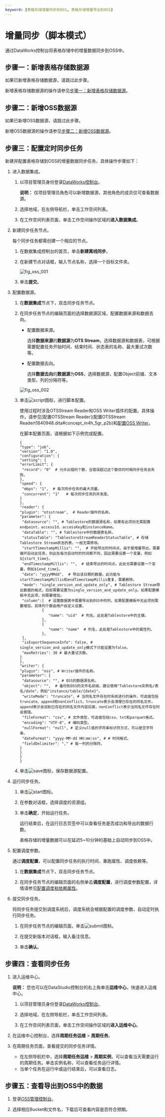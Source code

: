 ```yaml
---
keyword: [表格存储增量同步到OSS, 表格存储增量导出到OSS]
---
```


# 增量同步（脚本模式）

通过DataWorks控制台将表格存储中的增量数据同步到OSS中。

## 步骤一：新增表格存储数据源

如果已新增表格存储数据源，请跳过此步骤。

新增表格存储数据源的操作请参见[步骤一：新增表格存储数据源](/intl.zh-CN/数据同步迁移/数据导出/将表格存储数据同步到OSS/全量导出（脚本模式）.md)。

## 步骤二：新增OSS数据源

如果已新增OSS数据源，请跳过此步骤。

新增OSS数据源的操作请参见[步骤二：新增OSS数据源](/intl.zh-CN/数据同步迁移/数据导出/将表格存储数据同步到OSS/全量导出（脚本模式）.md)。

## 步骤三：配置定时同步任务

新建并配置表格存储到OSS的增量数据同步任务，具体操作步骤如下：

1.  进入数据集成。

    1.  以项目管理员身份登录[DataWorks控制台](https://workbench.data.aliyun.com/console)。

        **说明：** 仅项目管理员角色可以新增数据源，其他角色的成员仅可查看数据源。

    2.  选择地域，在左侧导航栏，单击工作空间列表。

    3.  在工作空间列表页面，单击工作空间操作区域的**进入数据集成**。

2.  新建同步任务节点。

    每个同步任务都需创建一个相应的节点。

    1.  在数据集成控制台的首页，单击**新建离线同步**。

    2.  在新建节点对话框，输入节点名称，选择一个目标文件夹。

        ![fig_oss_001](https://static-aliyun-doc.oss-accelerate.aliyuncs.com/assets/img/zh-CN/5262197061/p198829.png)

    3.  单击**提交**。

3.  配置数据源。

    1.  在**数据集成**节点下，双击同步任务节点。

    2.  在同步任务节点的编辑页面的选择数据源区域，配置数据来源和数据去向。

        -   配置数据来源。

            选择**数据来源**的**数据源**为**OTS Stream**，选择数据源和数据表，可根据需要配置任务开始时间、结束时间、状态表的名称、最大重试次数等。

        -   配置数据去向。

            选择**数据去向**的**数据源**为**OSS**，选择数据源，配置Object前缀、文本类型、列的分隔符等。

        ![fig_oss_002](https://static-aliyun-doc.oss-accelerate.aliyuncs.com/assets/img/zh-CN/6689939061/p198831.png)

    3.  单击![script](https://static-aliyun-doc.oss-accelerate.aliyuncs.com/assets/img/zh-CN/7548388951/p127620.png)图标，进行脚本配置。

        使用过程时涉及OTSStream Reader和OSS Writer插件的配置。具体操作，请参见[配置OTSStream Reader](配置OTSStream Readert1840948.dita#concept_m4h_5gr_p2b)和[配置OSS Writer]()。

        在脚本配置页面，请根据如下示例完成配置。

        ```
        {
        "type": "job",
        "version": "1.0",
        "configuration": {
        "setting": {
        "errorLimit": {
         "record": "0"  # 允许出错的个数，当错误超过这个数目的时候同步任务会失败。
        },
        "speed": {
         "mbps": "1",  # 每次同步任务的最大流量。
         "concurrent": "1"   # 每次同步任务的并发度。
        }
        },
        "reader": {
        "plugin": "otsstream",  # Reader插件的名称。
        "parameter": {
         "datasource": "", # Tablestore的数据源名称，如果有此项则无需配置endpoint，accessId，accessKey和instanceName。
         "dataTable": "", # Tablestore中的数据表名称。
         "statusTable": "TablestoreStreamReaderStatusTable", # 存储Tablestore Stream状态的表，一般无需修改。
         "startTimestampMillis": "",  # 开始导出的时间点，由于是增量导出，需要循环启动此任务，则此处每次启动时的时间都不同，因此需要设置一个变量，例如${start_time}。
         "endTimestampMillis": "",  # 结束导出的时间点。此处也需要设置一个变量，例如${end_time}。
         "date": "yyyyMMdd",  # 导出该日期的数据，此功能与startTimestampMillis和endTimestampMillis重复，需要删除。
         "mode": "single_version_and_update_only", # Tablestore Stream导出数据的格式，目前需要设置为single_version_and_update_only。如果配置模板中无此项，则需要增加。
         "column":[  # 设置数据表中需要导出到OSS中的列，如果配置模板中无此项则需要增加，具体列个数由用户自定义设置。
                  {
                     "name": "uid"  # 列名，此处是Tablestore中的主键。
                  },
                  {
                     "name": "name"  # 列名，此处是Tablestore中的属性列。
                  },
         ],
         "isExportSequenceInfo": false, # single_version_and_update_only模式下只能设置为false。
         "maxRetries": 30 # 最大重试次数。
        }
        },
        "writer": {
        "plugin": "oss", # Writer插件的名称。
        "parameter": {
         "datasource": "", # OSS的数据源名称。
         "object": "",  # 备份到OSS的文件名前缀，建议使用"Tablestore实例名/表名/date"，例如"instance/table/{date}"。
         "writeMode": "truncate", # 当同名文件存在时系统进行的操作，可选值包括truncate、append和nonConflict，truncate表示会清理已存在的同名文件，append表示会加到已存在的同名文件内容后面，nonConflict表示当同名文件存在时会报错。
         "fileFormat": "csv", # 文件类型，可选值包括csv、txt和parquet格式。
         "encoding": "UTF-8", # 编码类型。
         "nullFormat": "null", # 定义null值的字符串标识符方式，可以是空字符串。
         "dateFormat": "yyyy-MM-dd HH:mm:ss", # # 时间格式。
         "fieldDelimiter": "," # 每一列的分隔符。
        }
        }
        }
        }
        ```

    4.  单击![save](https://static-aliyun-doc.oss-accelerate.aliyuncs.com/assets/img/zh-CN/7548388951/p127623.png)图标，保存数据源配置。

4.  运行同步任务。

    1.  单击![start](https://static-aliyun-doc.oss-accelerate.aliyuncs.com/assets/img/zh-CN/8548388951/p127635.png)图标。

    2.  在参数对话框，选择调度的资源组。

    3.  单击**确定**，开始运行任务。

        运行结束后，在运行日志页签中可以查看任务是否成功和导出的数据行数。

        表格存储的增量数据可以在延迟5~10分钟的基础上自动同步到OSS中。

5.  配置调度参数。

    通过**调度配置**，可以配置同步任务的执行时间、重跑属性、调度依赖等。

    1.  在**数据集成**节点下，双击同步任务节点。

    2.  在同步任务节点的编辑页面的右侧单击**调度配置**，进行调度参数配置，详情请参见[配置调度和依赖属性]()。

6.  提交同步任务。

    将同步任务提交到调度系统后，调度系统会根据配置的调度参数，自动定时执行同步任务。

    1.  在同步任务节点的编辑页面，单击![submit](https://static-aliyun-doc.oss-accelerate.aliyuncs.com/assets/img/zh-CN/8548388951/p127669.png)图标。

    2.  在提交新版本对话框，输入备注信息。

    3.  单击**确认**。


## 步骤四：查看同步任务

1.  进入运维中心。

    **说明：** 您也可以在DataStudio控制台的右上角单击**运维中心**，快速进入运维中心。

    1.  以项目管理员身份登录[DataWorks控制台](https://workbench.data.aliyun.com/console)。

    2.  选择地域，在左侧导航栏，单击工作空间列表。

    3.  在工作空间列表页面，单击工作空间操作区域的**进入运维中心**。

2.  在运维中心控制台，选择**周期任务运维** \> **周期任务**。

3.  在周期任务页面，查看提交的同步任务详情。

    -   在左侧导航栏中，选择**周期任务运维** \> **周期实例**，可以查看当天需要运行的周期任务。单击实例名称，可以查看任务运行详情。
    -   当单个任务在运行中或运行结束后，可以查看日志。

## 步骤五：查看导出到OSS中的数据

1.  登录[OSS管理控制台](https://oss.console.aliyun.com/)。

2.  选择相应Bucket和文件名，下载后可查看内容是否符合预期。


